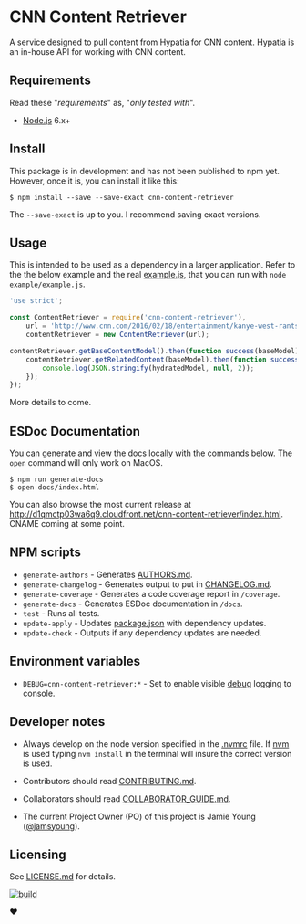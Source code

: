# CNN Content Retriever

A service designed to pull content from Hypatia for CNN content.  Hypatia is
an in-house API for working with CNN content.



## Requirements

Read these "_requirements_" as, "_only tested with_".

- [Node.js](https://nodejs.org/) 6.x+



## Install

This package is in development and has not been published to npm yet.  However,
once it is, you can install it like this:

```shell
$ npm install --save --save-exact cnn-content-retriever
```

The `--save-exact` is up to you.  I recommend saving exact versions.



## Usage

This is intended to be used as a dependency in a larger application.  Refer to
the the below example and the real [example.js](./example/example.js), that you
can run with `node example/example.js`.

```javascript
'use strict';

const ContentRetriever = require('cnn-content-retriever'),
    url = 'http://www.cnn.com/2016/02/18/entertainment/kanye-west-rants-feat/index.html',
    contentRetriever = new ContentRetriever(url);

contentRetriever.getBaseContentModel().then(function success(baseModel) {
    contentRetriever.getRelatedContent(baseModel).then(function success(hydratedModel) {
        console.log(JSON.stringify(hydratedModel, null, 2));
    });
});
```

More details to come.



## ESDoc Documentation

You can generate and view the docs locally with the commands below.  The `open`
command will only work on MacOS.

```shell
$ npm run generate-docs
$ open docs/index.html
```

You can also browse the most current release at
http://d1qmctp03wa6q9.cloudfront.net/cnn-content-retriever/index.html. CNAME
coming at some point.



## NPM scripts

- `generate-authors` - Generates [AUTHORS.md](./AUTHORS.md).
- `generate-changelog` - Generates output to put in [CHANGELOG.md](./CHANGELOG.md).
- `generate-coverage` - Generates a code coverage report in `/coverage`.
- `generate-docs` - Generates ESDoc documentation in `/docs`.
- `test` - Runs all tests.
- `update-apply` - Updates [package.json](./package.json) with dependency updates.
- `update-check` - Outputs if any dependency updates are needed.



## Environment variables

- `DEBUG=cnn-content-retriever:*` - Set to enable visible
  [debug](https://www.npmjs.com/package/debug) logging to console.



## Developer notes

- Always develop on the node version specified in the [.nvmrc](./.nvmrc) file.
  If [nvm](https://github.com/creationix/nvm) is used typing `nvm install`
  in the terminal will insure the correct version is used.

- Contributors should read [CONTRIBUTING.md](./CONTRIBUTING.md).

- Collaborators should read [COLLABORATOR_GUIDE.md](./COLLABORATOR_GUIDE.md).

- The current Project Owner (PO) of this project is Jamie Young
  ([@jamsyoung](https://github.com/jamsyoung/)).



## Licensing

See [LICENSE.md](./LICENSE.md) for details.




[![build](https://img.shields.io/travis/cnnlabs/cnn-content-retriever/master.svg?style=flat-square)](https://travis-ci.org/cnnlabs/cnn-content-retriever)

♥
